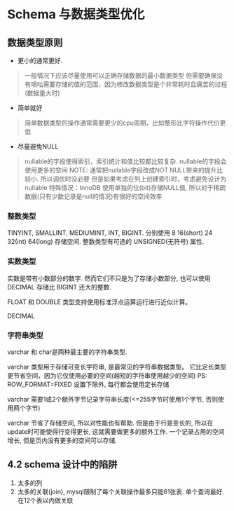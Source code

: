 # Schema 与数据类型优化

## 数据类型原则

* 更小的通常更好.

> 一般情况下应该尽量使用可以正确存储数据的最小数据类型
> 但需要确保没有嘀咕需要存储的值的范围，因为修改数据类型是个非常耗时且痛苦的过程(数据量大时)

* 简单就好

> 简单数据类型的操作通常需要更少的cpu周期，比如整形比字符操作代价更低

* 尽量避免NULL

> nullable的字段使得索引，索引统计和值比较都比较复杂. nullable的字段会使用更多的空间
> NOTE: 通常把nullable字段改成NOT NULL带来的提升比较小. 所以调优时没必要
> 但是如果考虑在列上创建索引时，考虑避免设计为nullable
> 特殊情况：InnoDB 使用单独的位(bit)存储NULL值, 所以对于稀疏数据(只有少数记录是null的情况)有很好的空间效率

### 整数类型

TINYINT, SMALLINT, MEDIUMINT, INT, BIGINT. 分别使用 8 16(short) 24 32(int) 64(long) 存储空间.
整数类型有可选的 UNSIGNED(无符号) 属性.

### 实数类型

实数是带有小数部分的数字. 然而它们不只是为了存储小数部分, 也可以使用 DECIMAL 存储比 BIGINT 还大的整数.

FLOAT 和 DOUBLE 类型支持使用标准浮点运算运行进行近似计算。

DECIMAL

### 字符串类型

varchar 和 char是两种最主要的字符串类型.

varchar 类型用于存储可变长字符串, 是最常见的字符串数据类型。
它比定长类型更节省空间，因为它仅使用必要的空间(越短的字符串使用越少的空间)
PS: ROW_FORMAT=FIXED 设置下除外, 每行都会使用定长存储

varchar 需要1或2个额外字节记录字符串长度(<=255字节时使用1个字节, 否则使用两个字节)

varchar 节省了存储空间, 所以对性能也有帮助.
但是由于行是变长的, 所以在update时可能使得行变得更长, 这就需要做更多的额外工作.
一个记录占用的空间增长, 但是页内没有更多的空间可以存储.

## 4.2 schema 设计中的陷阱

1. 太多的列
2. 太多的关联(join), mysql限制了每个关联操作最多只能61张表. 单个查询最好在12个表以内做关联

